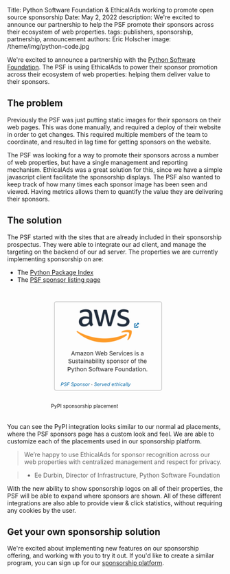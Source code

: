Title: Python Software Foundation & EthicalAds working to promote open source sponsorship
Date: May 2, 2022
description: We're excited to announce our partnership to help the PSF promote their sponsors across their ecosystem of web properties.
tags: publishers, sponsorship, partnership, announcement
authors: Eric Holscher
image: /theme/img/python-code.jpg

We're excited to announce a partnership with the [Python Software Foundation](https://www.python.org/psf/).
The PSF is using EthicalAds to power their sponsor promotion across their ecosystem of web properties:
helping them deliver value to their sponsors.

## The problem

Previously the PSF was just putting static images for their sponsors on their web pages.
This was done manually,
and required a deploy of their website in order to get changes.
This required multiple members of the team to coordinate,
and resulted in lag time for getting sponsors on the website.

The PSF was looking for a way to promote their sponsors across a number of web properties,
but have a single management and reporting mechanism.
EthicalAds was a great solution for this,
since we have a simple javascript client facilitate the sponsorship displays.
The PSF also wanted to keep track of how many times each sponsor image has been seen and viewed.
Having metrics allows them to quantify the value they are delivering their sponsors.

## The solution

The PSF started with the sites that are already included in their sponsorship prospectus.
They were able to integrate our ad client,
and manage the targeting on the backend of our ad server.
The properties we are currently implementing sponsorship on are:

* The [Python Package Index](https://pypi.org/project/urllib3/1.26.7/#changes)
* The [PSF sponsor listing page](https://www.python.org/psf/sponsors/)

<div style="width: 300px; margin: 2rem auto;">
  <img class="w-100" src="/theme/img/example-ads/aws-psf.png" alt="Example PSF placement">
  <p class="text-center"><small>PyPI sponsorship placement</small></p>
</div>

You can see the PyPI integration looks similar to our normal ad placements,
where the PSF sponsors page has a custom look and feel.
We are able to customize each of the placements used in our sponsorship platform.

> We’re happy to use EthicalAds for sponsor recognition across our web properties with centralized management and respect for privacy.

> - Ee Durbin, Director of Infrastructure, Python Software Foundation

With the new ability to show sponsorship logos on all of their properties,
the PSF will be able to expand where sponsors are shown.
All of these different integrations are also able to provide view & click statistics,
without requiring any cookies by the user. 

## Get your own sponsorship solution

We're excited about implementing new features on our sponsorship offering,
and working with you to try it out.
If you'd like to create a similar program,
you can sign up for our [sponsorship platform](https://www.ethicalads.io/sponsorship-platform/).
